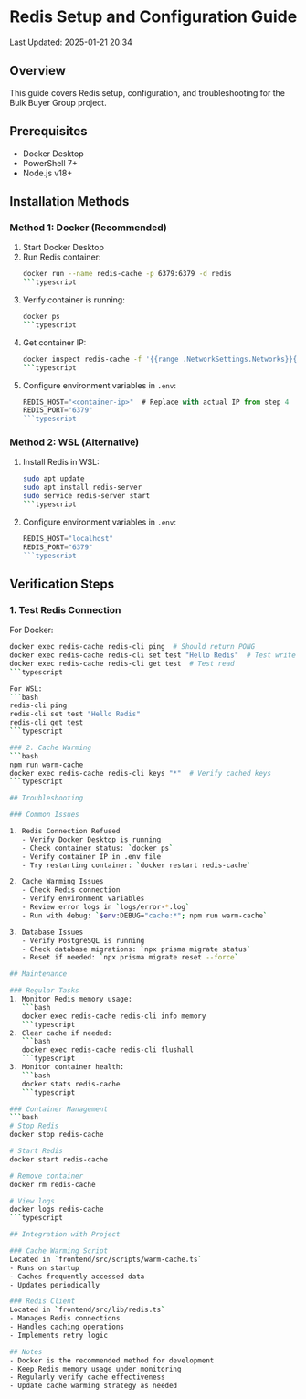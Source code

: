 # Redis Setup and Configuration Guide
Last Updated: 2025-01-21 20:34

## Overview
This guide covers Redis setup, configuration, and troubleshooting for the Bulk Buyer Group project.

## Prerequisites
- Docker Desktop
- PowerShell 7+
- Node.js v18+

## Installation Methods

### Method 1: Docker (Recommended)
1. Start Docker Desktop
2. Run Redis container:
   ```bash
   docker run --name redis-cache -p 6379:6379 -d redis
   ```typescript
3. Verify container is running:
   ```bash
   docker ps
   ```typescript
4. Get container IP:
   ```bash
   docker inspect redis-cache -f '{{range .NetworkSettings.Networks}}{{.IPAddress}}{{end}}'
   ```typescript
5. Configure environment variables in `.env`:
   ```typescript
   REDIS_HOST="<container-ip>"  # Replace with actual IP from step 4
   REDIS_PORT="6379"
   ```typescript

### Method 2: WSL (Alternative)
1. Install Redis in WSL:
   ```bash
   sudo apt update
   sudo apt install redis-server
   sudo service redis-server start
   ```typescript
2. Configure environment variables in `.env`:
   ```typescript
   REDIS_HOST="localhost"
   REDIS_PORT="6379"
   ```typescript

## Verification Steps

### 1. Test Redis Connection
For Docker:
```bash
docker exec redis-cache redis-cli ping  # Should return PONG
docker exec redis-cache redis-cli set test "Hello Redis"  # Test write
docker exec redis-cache redis-cli get test  # Test read
```typescript

For WSL:
```bash
redis-cli ping
redis-cli set test "Hello Redis"
redis-cli get test
```typescript

### 2. Cache Warming
```bash
npm run warm-cache
docker exec redis-cache redis-cli keys "*"  # Verify cached keys
```typescript

## Troubleshooting

### Common Issues

1. Redis Connection Refused
   - Verify Docker Desktop is running
   - Check container status: `docker ps`
   - Verify container IP in .env file
   - Try restarting container: `docker restart redis-cache`

2. Cache Warming Issues
   - Check Redis connection
   - Verify environment variables
   - Review error logs in `logs/error-*.log`
   - Run with debug: `$env:DEBUG="cache:*"; npm run warm-cache`

3. Database Issues
   - Verify PostgreSQL is running
   - Check database migrations: `npx prisma migrate status`
   - Reset if needed: `npx prisma migrate reset --force`

## Maintenance

### Regular Tasks
1. Monitor Redis memory usage:
   ```bash
   docker exec redis-cache redis-cli info memory
   ```typescript
2. Clear cache if needed:
   ```bash
   docker exec redis-cache redis-cli flushall
   ```typescript
3. Monitor container health:
   ```bash
   docker stats redis-cache
   ```typescript

### Container Management
```bash
# Stop Redis
docker stop redis-cache

# Start Redis
docker start redis-cache

# Remove container
docker rm redis-cache

# View logs
docker logs redis-cache
```typescript

## Integration with Project

### Cache Warming Script
Located in `frontend/src/scripts/warm-cache.ts`
- Runs on startup
- Caches frequently accessed data
- Updates periodically

### Redis Client
Located in `frontend/src/lib/redis.ts`
- Manages Redis connections
- Handles caching operations
- Implements retry logic

## Notes
- Docker is the recommended method for development
- Keep Redis memory usage under monitoring
- Regularly verify cache effectiveness
- Update cache warming strategy as needed 
